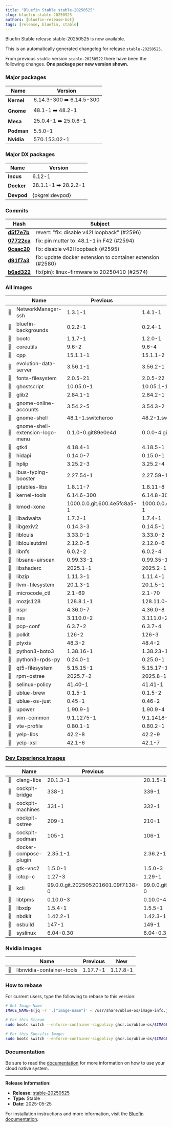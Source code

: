 ```yaml
---
title: "Bluefin Stable stable-20250525"
slug: bluefin-stable-20250525
authors: [bluefin-release-bot]
tags: [release, bluefin, stable]
---
```


Bluefin Stable release stable-20250525 is now available.

<!--truncate-->

This is an automatically generated changelog for release `stable-20250525`.

From previous `stable` version `stable-20250522` there have been the following changes. **One package per new version shown.**

### Major packages
| Name | Version |
| --- | --- |
| **Kernel** | 6.14.3-300 ➡️ 6.14.5-300 |
| **Gnome** | 48.1-1 ➡️ 48.2-1 |
| **Mesa** | 25.0.4-1 ➡️ 25.0.6-1 |
| **Podman** | 5.5.0-1 |
| **Nvidia** | 570.153.02-1 |

### Major DX packages
| Name | Version |
| --- | --- |
| **Incus** | 6.12-1 |
| **Docker** | 28.1.1-1 ➡️ 28.2.2-1 |
| **Devpod** | {pkgrel:devpod} |

### Commits
| Hash | Subject |
| --- | --- |
| **[d5f7e7b](https://github.com/ublue-os/bluefin/commit/d5f7e7b1fd36ecf0045c4e3be2b0464305ad31ca)** | revert: "fix: disable v42l loopback" (#2596) |
| **[07722ca](https://github.com/ublue-os/bluefin/commit/07722ca646d29df42a19ac9177423834585ca8d2)** | fix: pin mutter to .48.1-1 in F42 (#2594) |
| **[0caac20](https://github.com/ublue-os/bluefin/commit/0caac20f59ccc8994b79cf51915585f8c5a842e4)** | fix: disable v42l loopback (#2595) |
| **[d91f7a3](https://github.com/ublue-os/bluefin/commit/d91f7a318e965afa1362a907b0a351dfe6f4ba14)** | fix: update docker extension to container extension (#2580) |
| **[b6ad322](https://github.com/ublue-os/bluefin/commit/b6ad322f207f642fa7c61b10fe48a3543c924630)** | fix(pin): linux-firmware to 20250410 (#2574) |

### All Images
| | Name | Previous | New |
| --- | --- | --- | --- |
| 🔄 | NetworkManager-ssh | 1.3.1-1 | 1.4.1-1 |
| 🔄 | bluefin-backgrounds | 0.2.2-1 | 0.2.4-1 |
| 🔄 | bootc | 1.1.7-1 | 1.2.0-1 |
| 🔄 | coreutils | 9.6-2 | 9.6-4 |
| 🔄 | cpp | 15.1.1-1 | 15.1.1-2 |
| 🔄 | evolution-data-server | 3.56.1-1 | 3.56.2-1 |
| 🔄 | fonts-filesystem | 2.0.5-21 | 2.0.5-22 |
| 🔄 | ghostscript | 10.05.0-1 | 10.05.1-1 |
| 🔄 | glib2 | 2.84.1-1 | 2.84.2-1 |
| 🔄 | gnome-online-accounts | 3.54.2-5 | 3.54.3-2 |
| 🔄 | gnome-shell | 48.1-1.switcheroo | 48.2-1.switcheroo |
| 🔄 | gnome-shell-extension-logo-menu | 0.1.0-0.git89e0e4d | 0.0.0-4.git89e0e4d |
| 🔄 | gtk4 | 4.18.4-1 | 4.18.5-1 |
| 🔄 | hidapi | 0.14.0-7 | 0.15.0-1 |
| 🔄 | hplip | 3.25.2-3 | 3.25.2-4 |
| 🔄 | ibus-typing-booster | 2.27.54-1 | 2.27.59-1 |
| 🔄 | iptables-libs | 1.8.11-7 | 1.8.11-8 |
| 🔄 | kernel-tools | 6.14.6-300 | 6.14.8-300 |
| 🔄 | kmod-xone | 1000.0.0.git.600.4e5fc8a5-1 | 1000.0.0.git.772.bbee3f9f-1 |
| 🔄 | libadwaita | 1.7.2-1 | 1.7.4-1 |
| 🔄 | libgexiv2 | 0.14.3-3 | 0.14.5-1 |
| 🔄 | liblouis | 3.33.0-1 | 3.33.0-2 |
| 🔄 | liblouisutdml | 2.12.0-5 | 2.12.0-6 |
| 🔄 | libnfs | 6.0.2-2 | 6.0.2-4 |
| 🔄 | libsane-airscan | 0.99.33-1 | 0.99.35-1 |
| 🔄 | libshaderc | 2025.1-1 | 2025.2-1 |
| 🔄 | libzip | 1.11.3-1 | 1.11.4-1 |
| 🔄 | llvm-filesystem | 20.1.3-1 | 20.1.5-1 |
| 🔄 | microcode_ctl | 2.1-69 | 2.1-70 |
| 🔄 | mozjs128 | 128.8.1-1 | 128.11.0-1 |
| 🔄 | nspr | 4.36.0-7 | 4.36.0-8 |
| 🔄 | nss | 3.110.0-2 | 3.111.0-2 |
| 🔄 | pcp-conf | 6.3.7-2 | 6.3.7-4 |
| 🔄 | polkit | 126-2 | 126-3 |
| 🔄 | ptyxis | 48.3-2 | 48.4-2 |
| 🔄 | python3-boto3 | 1.38.16-1 | 1.38.23-1 |
| 🔄 | python3-rpds-py | 0.24.0-1 | 0.25.0-1 |
| 🔄 | qt5-filesystem | 5.15.15-1 | 5.15.17-1 |
| 🔄 | rpm-ostree | 2025.7-2 | 2025.8-1 |
| 🔄 | selinux-policy | 41.40-1 | 41.41-1 |
| 🔄 | ublue-brew | 0.1.5-1 | 0.1.5-2 |
| 🔄 | ublue-os-just | 0.45-1 | 0.46-2 |
| 🔄 | upower | 1.90.9-1 | 1.90.9-4 |
| 🔄 | vim-common | 9.1.1275-1 | 9.1.1418-1 |
| 🔄 | vte-profile | 0.80.1-1 | 0.80.2-1 |
| 🔄 | yelp-libs | 42.2-8 | 42.2-9 |
| 🔄 | yelp-xsl | 42.1-6 | 42.1-7 |

### [Dev Experience Images](https://docs.projectbluefin.io/bluefin-dx)
| | Name | Previous | New |
| --- | --- | --- | --- |
| 🔄 | clang-libs | 20.1.3-1 | 20.1.5-1 |
| 🔄 | cockpit-bridge | 338-1 | 339-1 |
| 🔄 | cockpit-machines | 331-1 | 332-1 |
| 🔄 | cockpit-ostree | 209-1 | 210-1 |
| 🔄 | cockpit-podman | 105-1 | 106-1 |
| 🔄 | docker-compose-plugin | 2.35.1-1 | 2.36.2-1 |
| 🔄 | gtk-vnc2 | 1.5.0-1 | 1.5.0-3 |
| 🔄 | iotop-c | 1.27-3 | 1.29-1 |
| 🔄 | kcli | 99.0.0.git.202505201601.09f7138-0 | 99.0.0.git.202505291509.579bd5c-0 |
| 🔄 | libtpms | 0.10.0-3 | 0.10.0-4 |
| 🔄 | libxdp | 1.5.4-1 | 1.5.5-1 |
| 🔄 | nbdkit | 1.42.2-1 | 1.42.3-1 |
| 🔄 | osbuild | 147-1 | 149-1 |
| 🔄 | syslinux | 6.04-0.30 | 6.04-0.31 |

### Nvidia Images
| | Name | Previous | New |
| --- | --- | --- | --- |
| 🔄 | libnvidia-container-tools | 1.17.7-1 | 1.17.8-1 |



### How to rebase
For current users, type the following to rebase to this version:
```bash
# Get Image Name
IMAGE_NAME=$(jq -r '.["image-name"]' < /usr/share/ublue-os/image-info.json)

# For this Stream
sudo bootc switch --enforce-container-sigpolicy ghcr.io/ublue-os/$IMAGE_NAME:stable

# For this Specific Image:
sudo bootc switch --enforce-container-sigpolicy ghcr.io/ublue-os/$IMAGE_NAME:stable-20250525
```

### Documentation
Be sure to read the [documentation](https://docs.projectbluefin.io/) for more information
on how to use your cloud native system.

---

**Release Information:**
- **Release:** [stable-20250525](https://github.com/ublue-os/bluefin/releases/tag/stable-20250525)
- **Type:** Stable
- **Date:** 2025-05-25

For installation instructions and more information, visit the [Bluefin documentation](https://docs.projectbluefin.io/).
